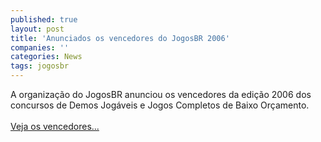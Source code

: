 ```yaml
---
published: true
layout: post
title: 'Anunciados os vencedores do JogosBR 2006'
companies: ''
categories: News
tags: jogosbr
---
```

A organiza&ccedil;&atilde;o do JogosBR anunciou os vencedores da edi&ccedil;&atilde;o 2006 dos concursos de Demos Jog&aacute;veis e Jogos Completos de Baixo Or&ccedil;amento.<br /><br /><a href="{{ site.baseurl }}/index.php?p=c&amp;id=434">Veja os vencedores...</a>

